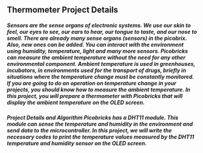 ## Thermometer Project Details
 ##### Sensors are the sense organs of electronic systems. We use our skin to feel, our eyes to see, our ears to hear, our tongue to taste, and our nose to smell. There are already many sense organs (sensors) in the picobrix. Also, new ones can be added. You can interact with the environment using humidity, temperature, light and many more sensors. Picobricks can measure the ambient temperature without the need for any other environmental component. Ambient temperature is used in greenhouses, incubators, in environments used for the transport of drugs, briefly in situations where the temperature change must be constantly monitored. If you are going to do an operation on temperature change in your projects, you should know how to measure the ambient temperature. In this project, you will prepare a thermometer with Picobricks that will display the ambient temperature on the OLED screen. 
 ##### Project Details and Algorithm Picobricks has a DHT11 module. This module can sense the temperature and humidity in the environment and send data to the microcontroller. In this project, we will write the necessary codes to print the temperature values measured by the DHT11 temperature and humidity sensor on the OLED screen.
